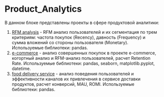 # Product_Analytics
В данном блоке представлены проекты в сфере продуктовой аналитики:
1. [RFM analysis](https://github.com/jkozyrkova/Product_Analytics/blob/main/Product%20Analytics%20(RFM%20analysis).ipynb) - RFM анализ пользователей и их сегментация по трем критериям: частота покупок (Recency), давность (Frequency) и сумма вложений со стороны пользователя (Monetary).
Используемые библиотеки: pandas.
2. [e-commerce](https://github.com/jkozyrkova/Product_Analytics/blob/main/Product%20Analytics%20(e-commerce).ipynb) - анализ совершенных покупок в проекте e-commerce, когортный анализ и RFM-анализ пользователей, расчет Retention Rate.
Используемые библиотеки: pandas, seaborn, matplotlib.pyplot, datetime.
3. [food delivery service](https://github.com/jkozyrkova/Product_Analytics/blob/main/Product%20Analytics%20(food%20delivery%20service).ipynb) - анализ поведения пользователей и эффективности каналов их привлечения в сервисе доставки продуктов, расчет конверсий, MAU, ROMI.
Используемые библиотеки: pandas.
